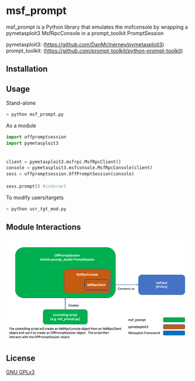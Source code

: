 # msf_prompt

msf_prompt is a Python library that emulates the msfconsole by wrapping a pymetasploit3 MsfRpcConsole in a prompt_toolkit PromptSession

pymetasploit3: (https://github.com/DanMcInerney/pymetasploit3)
prompt_toolkit: (https://github.com/prompt-toolkit/python-prompt-toolkit)

## Installation

## Usage

Stand-alone
```bash
> python msf_prompt.py
```

As a module
```python
import offpromptsession 
import pymetasploit3


client = pymetasploit3.msfrpc.MsfRpcClient()
console = pymetasploit3.msfconsole.MsfRpcConsole(client)
sess = offpromptsession.OffPromptSession(console)

sess.prompt() #interact
```

To modify users/targets
```bash
> python usr_tgt_mod.py
```


## Module Interactions
![Module Interations](msf_prompt_flow.png)

## License
[GNU GPLv3](https://www.gnu.org/licenses/gpl-3.0.en.html)
